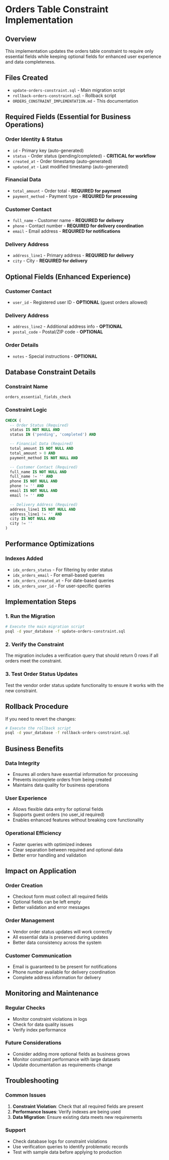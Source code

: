 # Orders Table Constraint Implementation

## Overview

This implementation updates the orders table constraint to require only essential fields while keeping optional fields for enhanced user experience and data completeness.

## Files Created

- `update-orders-constraint.sql` - Main migration script
- `rollback-orders-constraint.sql` - Rollback script
- `ORDERS_CONSTRAINT_IMPLEMENTATION.md` - This documentation

## Required Fields (Essential for Business Operations)

### Order Identity & Status

- `id` - Primary key (auto-generated)
- `status` - Order status (pending/completed) - **CRITICAL for workflow**
- `created_at` - Order timestamp (auto-generated)
- `updated_at` - Last modified timestamp (auto-generated)

### Financial Data

- `total_amount` - Order total - **REQUIRED for payment**
- `payment_method` - Payment type - **REQUIRED for processing**

### Customer Contact

- `full_name` - Customer name - **REQUIRED for delivery**
- `phone` - Contact number - **REQUIRED for delivery coordination**
- `email` - Email address - **REQUIRED for notifications**

### Delivery Address

- `address_line1` - Primary address - **REQUIRED for delivery**
- `city` - City - **REQUIRED for delivery**

## Optional Fields (Enhanced Experience)

### Customer Contact

- `user_id` - Registered user ID - **OPTIONAL** (guest orders allowed)

### Delivery Address

- `address_line2` - Additional address info - **OPTIONAL**
- `postal_code` - Postal/ZIP code - **OPTIONAL**

### Order Details

- `notes` - Special instructions - **OPTIONAL**

## Database Constraint Details

### Constraint Name

`orders_essential_fields_check`

### Constraint Logic

```sql
CHECK (
  -- Order Status (Required)
  status IS NOT NULL AND
  status IN ('pending', 'completed') AND

  -- Financial Data (Required)
  total_amount IS NOT NULL AND
  total_amount > 0 AND
  payment_method IS NOT NULL AND

  -- Customer Contact (Required)
  full_name IS NOT NULL AND
  full_name != '' AND
  phone IS NOT NULL AND
  phone != '' AND
  email IS NOT NULL AND
  email != '' AND

  -- Delivery Address (Required)
  address_line1 IS NOT NULL AND
  address_line1 != '' AND
  city IS NOT NULL AND
  city != ''
)
```

## Performance Optimizations

### Indexes Added

- `idx_orders_status` - For filtering by order status
- `idx_orders_email` - For email-based queries
- `idx_orders_created_at` - For date-based queries
- `idx_orders_user_id` - For user-specific queries

## Implementation Steps

### 1. Run the Migration

```bash
# Execute the main migration script
psql -d your_database -f update-orders-constraint.sql
```

### 2. Verify the Constraint

The migration includes a verification query that should return 0 rows if all orders meet the constraint.

### 3. Test Order Status Updates

Test the vendor order status update functionality to ensure it works with the new constraint.

## Rollback Procedure

If you need to revert the changes:

```bash
# Execute the rollback script
psql -d your_database -f rollback-orders-constraint.sql
```

## Business Benefits

### Data Integrity

- Ensures all orders have essential information for processing
- Prevents incomplete orders from being created
- Maintains data quality for business operations

### User Experience

- Allows flexible data entry for optional fields
- Supports guest orders (no user_id required)
- Enables enhanced features without breaking core functionality

### Operational Efficiency

- Faster queries with optimized indexes
- Clear separation between required and optional data
- Better error handling and validation

## Impact on Application

### Order Creation

- Checkout form must collect all required fields
- Optional fields can be left empty
- Better validation and error messages

### Order Management

- Vendor order status updates will work correctly
- All essential data is preserved during updates
- Better data consistency across the system

### Customer Communication

- Email is guaranteed to be present for notifications
- Phone number available for delivery coordination
- Complete address information for delivery

## Monitoring and Maintenance

### Regular Checks

- Monitor constraint violations in logs
- Check for data quality issues
- Verify index performance

### Future Considerations

- Consider adding more optional fields as business grows
- Monitor constraint performance with large datasets
- Update documentation as requirements change

## Troubleshooting

### Common Issues

1. **Constraint Violation**: Check that all required fields are present
2. **Performance Issues**: Verify indexes are being used
3. **Data Migration**: Ensure existing data meets new requirements

### Support

- Check database logs for constraint violations
- Use verification queries to identify problematic records
- Test with sample data before applying to production
